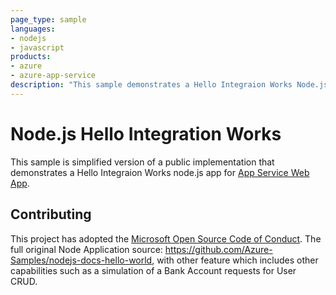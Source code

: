 ```yaml
---
page_type: sample
languages:
- nodejs
- javascript
products:
- azure
- azure-app-service
description: "This sample demonstrates a Hello Integraion Works Node.js app for Azure App Service."
---
```


# Node.js Hello Integration Works

This sample is simplified version of a public implementation that demonstrates a Hello Integraion Works node.js app for [App Service Web App](https://docs.microsoft.com/azure/app-service-web). 

## Contributing

This project has adopted the [Microsoft Open Source Code of Conduct](https://opensource.microsoft.com/codeofconduct/). 
The full original Node Application source: https://github.com/Azure-Samples/nodejs-docs-hello-world, with other feature which includes other capabilities such as a simulation of a Bank Account requests for User CRUD.
